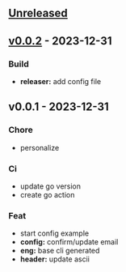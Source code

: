 <a name="unreleased"></a>

## [Unreleased]


<a name="v0.0.2"></a>

## [v0.0.2] - 2023-12-31

### Build

- **releaser:** add config file


<a name="v0.0.1"></a>

## v0.0.1 - 2023-12-31

### Chore

- personalize

### Ci

- update go version
- create go action

### Feat

- start config example
- **config:** confirm/update email
- **eng:** base cli generated
- **header:** update ascii


[Unreleased]: https://github.com/eng618/eng/compare/v0.0.2...HEAD
[v0.0.2]: https://github.com/eng618/eng/compare/v0.0.1...v0.0.2
